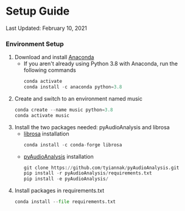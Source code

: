# Setup Guide

Last Updated: February 10, 2021
### Environment Setup
1. Download and install [Anaconda](https://docs.anaconda.com/anaconda/install/)  
    - If you aren't already using Python 3.8 with Anaconda, run the following commands  
        ```python
        conda activate
        conda install -c anaconda python=3.8
        ```
2. Create and switch to an environment named music
    ```python
    conda create --name music python=3.8
    conda activate music
    ```
3. Install the two packages needed: pyAudioAnalysis and librosa
    - [librosa](https://librosa.org/) installation
        ```python
        conda install -c conda-forge librosa
        ```
    - [pyAudioAnalysis](https://github.com/tyiannak/pyAudioAnalysis/) installation
        ```python
        git clone https://github.com/tyiannak/pyAudioAnalysis.git
        pip install -r pyAudioAnalysis/requirements.txt
        pip install -e pyAudioAnalysis/
        ```
4. Install packages in requirements.txt
    ```python
    conda install --file requirements.txt
    ```